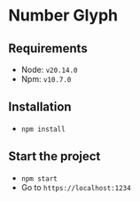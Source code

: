 # Number Glyph

## Requirements

- Node: `v20.14.0`
- Npm: `v10.7.0`

## Installation

- `npm install`

## Start the project

- `npm start`
- Go to `https://localhost:1234`
